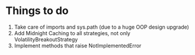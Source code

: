 # Things to do
1. Take care of imports and sys.path (due to a huge OOP design upgrade)  
2. Add Midnight Caching to all strategies, not only VolatilityBreakoutStrategy  
3. Implement methods that raise NotImplementedError  

